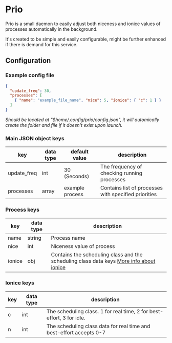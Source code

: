 # Prio

Prio is a small daemon to easily adjust both niceness and ionice values of processes automatically in the background.

It's created to be simple and easily configurable, might be further enhanced if there is demand for this service.

## Configuration

### Example config file

```json
{
  "update_freq": 30,
  "processes": [
    { "name": "example_file_name", "nice": 5, "ionice": { "c": 1 } }
  ]
}
```

_Should be located at "$home/.config/prio/config.json", it will automically create the folder and file if it doesn't exist upon launch._

### Main JSON object keys

| key         | data type | default value   | description                                          |
| ----------- | --------- | --------------- | ---------------------------------------------------- |
| update_freq | int       | 30 (Seconds)    | The frequency of checking running processes          |
| processes   | array     | example process | Contains list of processes with specified priorities |

### Process keys

| key    | data type | description                                                                                                                                        |
| ------ | --------- | -------------------------------------------------------------------------------------------------------------------------------------------------- |
| name   | string    | Process name                                                                                                                                       |
| nice   | int       | Niceness value of process                                                                                                                          |
| ionice | obj       | Contains the scheduling class and the scheduling class data keys [More info about ionice](https://www.tutorialspoint.com/unix_commands/ionice.htm) |

### Ionice keys

| key | data type | description                                                           |
| --- | --------- | --------------------------------------------------------------------- |
| c   | int       | The scheduling class. 1 for real time, 2 for best-effort, 3 for idle. |
| n   | int       | The scheduling class data for real time and best-effort accepts 0-7   |
